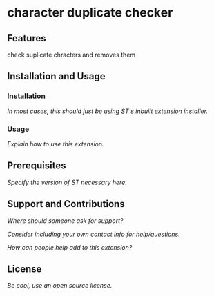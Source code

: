 # character duplicate checker



## Features

check suplicate chracters and removes them

## Installation and Usage

### Installation

*In most cases, this should just be using ST's inbuilt extension installer.* 

### Usage

*Explain how to use this extension.*

## Prerequisites

*Specify the version of ST necessary here.*

## Support and Contributions

*Where should someone ask for support?*

*Consider including your own contact info for help/questions.*

*How can people help add to this extension?*

## License

*Be cool, use an open source license.*
